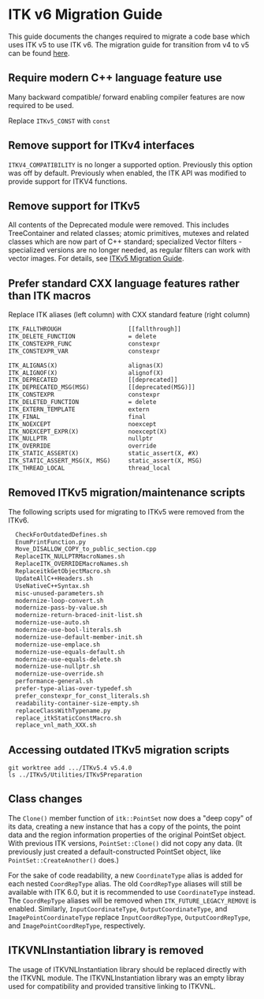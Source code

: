 ITK v6 Migration Guide
======================

This guide documents the changes required to migrate a code base
which uses ITK v5 to use ITK v6. The migration guide for transition
from v4 to v5 can be found [here](./itk_5_migration_guide.md).

Require modern C++ language feature use
---------------------------------------
Many backward compatible/ forward enabling compiler features are now required to be used.

Replace `ITKv5_CONST` with `const`

Remove support for ITKv4 interfaces
-----------------------------------

`ITKV4_COMPATIBILITY` is no longer a supported option.  Previously this option
was off by default.  Previously when enabled, the ITK API was modified to
provide support for ITKV4 functions.

Remove support for ITKv5
-----------------------------------

All contents of the Deprecated module were removed. This includes TreeContainer
and related classes; atomic primitives, mutexes and related classes which are
now part of C++ standard; specialized Vector filters - specialized versions are
no longer needed, as regular filters can work with vector images. For details, see
[ITKv5 Migration Guide](https://github.com/InsightSoftwareConsortium/ITK/blob/master/Documentation/docs/migration_guides/itk_5_migration_guide.md).

Prefer standard CXX language features rather than ITK macros
-------------------------------------------------------------

Replace ITK aliases (left column) with CXX standard feature (right column)

```txt
ITK_FALLTHROUGH                   [[fallthrough]]
ITK_DELETE_FUNCTION               = delete
ITK_CONSTEXPR_FUNC                constexpr
ITK_CONSTEXPR_VAR                 constexpr

ITK_ALIGNAS(X)                    alignas(X)
ITK_ALIGNOF(X)                    alignof(X)
ITK_DEPRECATED                    [[deprecated]]
ITK_DEPRECATED_MSG(MSG)           [[deprecated(MSG)]]
ITK_CONSTEXPR                     constexpr
ITK_DELETED_FUNCTION              = delete
ITK_EXTERN_TEMPLATE               extern
ITK_FINAL                         final
ITK_NOEXCEPT                      noexcept
ITK_NOEXCEPT_EXPR(X)              noexcept(X)
ITK_NULLPTR                       nullptr
ITK_OVERRIDE                      override
ITK_STATIC_ASSERT(X)              static_assert(X, #X)
ITK_STATIC_ASSERT_MSG(X, MSG)     static_assert(X, MSG)
ITK_THREAD_LOCAL                  thread_local
```

Removed ITKv5 migration/maintenance scripts
-----------------------

The following scripts used for migrating to ITKv5 were removed from the ITKv6.

```sh
  CheckForOutdatedDefines.sh
  EnumPrintFunction.py
  Move_DISALLOW_COPY_to_public_section.cpp
  ReplaceITK_NULLPTRMacroNames.sh
  ReplaceITK_OVERRIDEMacroNames.sh
  ReplaceitkGetObjectMacro.sh
  UpdateAllC++Headers.sh
  UseNativeC++Syntax.sh
  misc-unused-parameters.sh
  modernize-loop-convert.sh
  modernize-pass-by-value.sh
  modernize-return-braced-init-list.sh
  modernize-use-auto.sh
  modernize-use-bool-literals.sh
  modernize-use-default-member-init.sh
  modernize-use-emplace.sh
  modernize-use-equals-default.sh
  modernize-use-equals-delete.sh
  modernize-use-nullptr.sh
  modernize-use-override.sh
  performance-general.sh
  prefer-type-alias-over-typedef.sh
  prefer_constexpr_for_const_literals.sh
  readability-container-size-empty.sh
  replaceClassWithTypename.py
  replace_itkStaticConstMacro.sh
  replace_vnl_math_XXX.sh
```

Accessing outdated ITKv5 migration scripts
------------------------------------------

```
git worktree add .../ITKv5.4 v5.4.0
ls ../ITKv5/Utilities/ITKv5Preparation
```

Class changes
-------------

The `Clone()` member function of `itk::PointSet` now does a "deep copy" of its
data, creating a new instance that has a copy of the points, the point data and
the region information properties of the original PointSet object. With previous
ITK versions, `PointSet::Clone()` did not copy any data. (It previously just
created a default-constructed PointSet object, like `PointSet::CreateAnother()`
does.)

For the sake of code readability, a new `CoordinateType` alias is added for
each nested `CoordRepType` alias. The old `CoordRepType` aliases will still be
available with ITK 6.0, but it is recommended to use `CoordinateType` instead.
The `CoordRepType` aliases will be removed when `ITK_FUTURE_LEGACY_REMOVE` is
enabled. Similarly, `InputCoordinateType`, `OutputCoordinateType`, and
`ImagePointCoordinateType` replace `InputCoordRepType`, `OutputCoordRepType`,
and `ImagePointCoordRepType`, respectively.


ITKVNLInstantiation library is removed
--------------------------------------

The usage of ITKVNLInstantiation library should be replaced directly with the
ITKVNL module. The ITKVNLInstantiation library was an empty libray used for
compatibility and provided transitive linking to ITKVNL.
